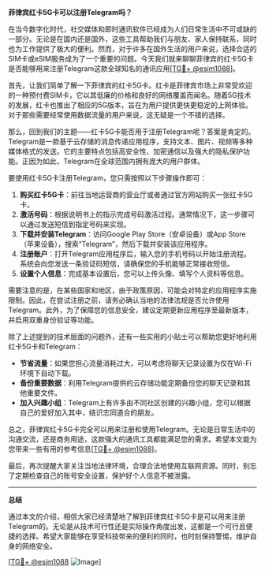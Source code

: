 **菲律宾红卡5G卡可以注册Telegram吗？**

在当今数字化时代，社交媒体和即时通讯软件已经成为人们日常生活中不可或缺的一部分。无论是在国内还是国外，这些工具帮助我们与朋友、家人保持联系，同时也为工作提供了极大的便利。然而，对于许多在国外生活的用户来说，选择合适的SIM卡或eSIM服务成为了一个重要的问题。今天我们就来聊聊菲律宾的红卡5G卡是否能够用来注册Telegram这款全球知名的通讯应用[[TG💪+ @esim1088](https://t.me/s/esim1088)]。

首先，让我们简单了解一下菲律宾的红卡5G卡。红卡是菲律宾市场上非常受欢迎的一种预付费SIM卡，它以其低廉的价格和良好的网络覆盖而闻名。随着5G技术的发展，红卡也推出了相应的5G版本，旨在为用户提供更快更稳定的上网体验。对于那些需要经常使用数据流量的用户来说，这无疑是一个不错的选择。

那么，回到我们的主题——红卡5G卡能否用于注册Telegram呢？答案是肯定的。Telegram是一款基于云存储的消息传递应用程序，支持文本、图片、视频等多种媒体格式的发送。它的主要特点包括高安全性、加密通信以及强大的隐私保护功能。正因为如此，Telegram在全球范围内拥有庞大的用户群体。

要使用红卡5G卡注册Telegram，您只需按照以下步骤操作即可：

1. **购买红卡5G卡**：前往当地运营商的营业厅或者通过官方网站购买一张红卡5G卡。
2. **激活号码**：根据说明书上的指示完成号码激活过程。通常情况下，这一步骤可以通过发送短信到指定号码来实现。
3. **下载并安装Telegram**：访问Google Play Store（安卓设备）或App Store（苹果设备），搜索“Telegram”，然后下载并安装该应用程序。
4. **注册账户**：打开Telegram应用程序后，输入您的手机号码以开始注册流程。系统会向您发送一条验证码短信，请确保您的手机能够正常接收短信。
5. **设置个人信息**：完成基本设置后，您可以上传头像、填写个人资料等信息。

需要注意的是，在某些国家和地区，由于政策原因，可能会对特定的应用程序实施限制。因此，在尝试注册之前，请务必确认当地的法律法规是否允许使用Telegram。此外，为了保障您的信息安全，建议定期更新应用程序至最新版本，并启用双重身份验证等功能。

除了上述提到的技术层面的问题外，还有一些实用的小贴士可以帮助您更好地利用红卡5G卡和Telegram：

- **节省流量**：如果您担心流量消耗过大，可以考虑将聊天记录设置为仅在Wi-Fi环境下自动下载。
- **备份重要数据**：利用Telegram提供的云存储功能定期备份您的聊天记录和其他重要文件。
- **加入兴趣小组**：Telegram上有许多由不同社区创建的兴趣小组，您可以根据自己的爱好加入其中，结识志同道合的朋友。

总之，菲律宾红卡5G卡完全可以用来注册和使用Telegram。无论是日常生活中的沟通交流，还是商务用途，这款强大的通讯工具都能满足您的需求。希望本文能为您带来一些有用的参考信息[[TG💪+ @esim1088](https://t.me/s/esim1088)]。

最后，再次提醒大家关注当地法律环境，合理合法地使用互联网资源。同时，别忘了定期检查自己的账号安全设置，保护好个人信息不被泄露。

---

**总结**

通过本文的介绍，相信大家已经清楚地了解到菲律宾红卡5G卡是可以用来注册Telegram的。无论是从技术可行性还是实际操作角度出发，这都是一个可行且便捷的选择。希望大家能够在享受科技带来的便利的同时，也时刻保持警惕，维护自身的网络安全。

[[TG💪+ @esim1088](https://t.me/s/esim1088) ![Image](https://i.postimg.cc/4NQfJmqS/Snipaste-2025-05-13-00-14-12.png)]